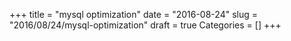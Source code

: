 +++
title = "mysql optimization"
date = "2016-08-24"
slug = "2016/08/24/mysql-optimization"
draft = true
Categories = []
+++


